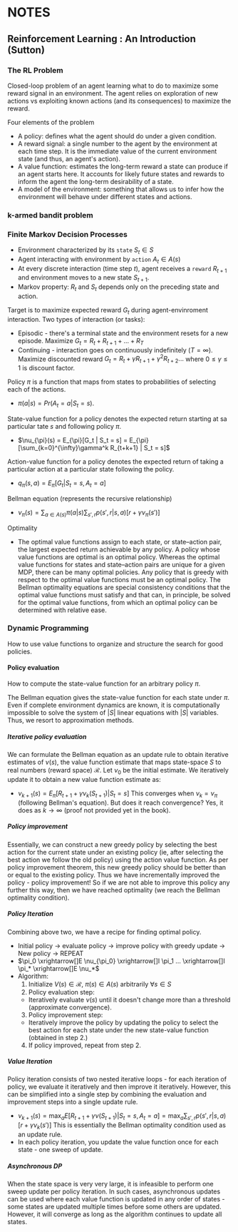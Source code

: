 # NOTES
## Reinforcement Learning : An Introduction (Sutton)

### The RL Problem
Closed-loop problem of an agent learning what to do to maximize some reward signal in an environment. The agent relies on exploration of new actions vs exploiting known actions (and its consequences) to maximize the reward.

Four elements of the problem
* A policy: defines what the agent should do under a given condition.
* A reward signal: a single number to the agent by the environment at each time step. It is the immediate value of the current environment state (and thus, an agent's action).
* A value function: estimates the long-term reward a state can produce if an agent starts here. It accounts for likely future states and rewards to inform the agent the long-term desirability of a state.
* A model of the environment: something that allows us to infer how the environment will behave under different states and actions.


### k-armed bandit problem


### Finite Markov Decision Processes
* Environment characterized by its `state` $S_t \in S$
* Agent interacting with environment by `action` $A_t \in A(s)$
* At every discrete interaction (time step $t$), agent receives a `reward` $R_{t+1}$ and environment moves to a new state $S_{t+1}$.
* Markov property: $R_t$ and $S_t$ depends only on the preceding state and action.

Target is to maximize expected reward $G_t$ during agent-envinroment interaction. Two types of interaction (or tasks):
* Episodic - there's a terminal state and the environment resets for a new episode. Maximize $G_t = R_t + R_{t+1} + ... + R_T$
* Continuing - interaction goes on continuously indefinitely ($T = \infty$). Maximize discounted reward $G_t = R_t + \gamma R_{t+1} + \gamma^2 R_{t+2}...$ where $0 \leq\gamma \leq 1$ is discount factor.

Policy $\pi$ is a function that maps from states to probabilities of selecting each of the actions.
* $\pi (a|s) = Pr(A_t = a| S_t = s)$.

State-value function for a policy denotes the expected return starting at sa particular tate $s$ and following policy $\pi$.
* $\nu_{\pi}(s) = E_{\pi}[G_t | S_t = s] = E_{\pi}[\sum_{k=0}^{\infty}\gamma^k R_{t+k+1} | S_t = s]$

Action-value function for a policy denotes the expected return of taking a particular action at a particular state following the policy.
* $q_{\pi}(s, a) = E_{\pi}[G_t | S_t =s, A_t = a]$

Bellman equation (represents the recursive relationship)
* $\nu_{\pi}(s) = \sum_{a \in A(s)} \pi(a|s) \sum_{s', r} p(s', r | s, a)[r + \gamma \nu_{\pi}(s')]$

Optimality
* The optimal value functions assign to each state, or state–action pair, the largest expected return achievable by any policy. A policy whose value functions are optimal is an optimal policy. Whereas the optimal value functions for states and state–action pairs are unique for a given MDP, there can be many optimal policies. Any policy that is greedy with respect to the optimal value functions must be an optimal policy. The Bellman optimality equations are special consistency conditions that the optimal value functions must satisfy and that can, in principle, be solved for the optimal value functions, from which an optimal policy can be determined with relative ease.

### Dynamic Programming
How to use value functions to organize and structure the search for good policies.

#### Policy evaluation
How to compute the state-value function for an arbitrary policy $\pi$.

The Bellman equation gives the state-value function for each state under $\pi$. Even if complete environment dynamics are known, it is computationally impossible to solve the system of $|S|$ linear equations with $|S|$ variables. Thus, we resort to approximation methods.

##### Iterative policy evaluation
We can formulate the Bellman equation as an update rule to obtain iterative estimates of $\nu(s)$, the value function estimate that maps state-space $S$ to real numbers (reward space) $\mathcal{R}$. Let $\nu_0$ be the initial estimate. We iteratively update it to obtain a new value function estimate as:
* $\nu_{k+1}(s) = E_{\pi}[R_{t+1} + \gamma \nu_{k}(S_{t+1}) | S_t = s]$
This converges when $\nu_k = \nu_{\pi}$ (following Bellman's equation). But does it reach convergence? Yes, it does as $k \rightarrow \infty$ (proof not provided yet in the book).

##### Policy improvement
Essentially, we can construct a new greedy policy by selecting the best action for the current state under an existing policy (ie, after selecting the best action we follow the old policy) using the action value function.
As per policy improvement theorem, this new greedy policy should be better than or equal to the existing policy. Thus we have incrementally improved the policy - policy improvement! So if we are not able to improve this policy any further this way, then we have reached optimality (we reach the Bellman optimality condition).

##### Policy Iteration
Combining above two, we have a recipe for finding optimal policy.
* Initial policy -> evaluate policy -> improve policy with greedy update -> New policy -> REPEAT
* $\pi_0 \xrightarrow[]E \nu_{\pi_0} \xrightarrow[]I \pi_1 ... \xrightarrow[]I \pi_* \xrightarrow[]E \nu_*$
* Algorithm:
  1. Initialize $V(s) \in \mathcal{R}$, $\pi(s) \in A(s)$ arbitrarily $\forall s \in S$
  2. Policy evaluation step:
    * Iteratively evaluate $\nu(s)$ until it doesn't change more than a threshold (approximate convergence).
  3. Policy improvement step:
    * Iteratively improve the policy by updating the policy to select the best action for each state under the new state-value function (obtained in step 2.)
  4. If policy improved, repeat from step 2.


##### Value Iteration
Policy iteration consists of two nested iterative loops - for each iteration of policy, we evaluate it iteratively and then improve it iteratively. However, this can be simplified into a single step by combining the evaluation and improvement steps into a single update rule.
* $\nu_{k+1}(s) = \max_a E[R_{t+1} + \gamma \nu(S_{t+1}) | S_t = s, A_t = a]
= \max_a \sum_{s', r} p(s', r | s, a) [r + \gamma \nu_k(s')]$
This is essentially the Bellman optimality condition used as an update rule.
* In each policy iteration, you update the value function once for each state - one sweep of update.

##### Asynchronous DP
When the state space is very very large, it is infeasible to perform one sweep update per policy iteration. In such cases, asynchronous updates can be used where each value function is updated in any order of states - some states are updated multiple times before some others are updated. However, it will converge as long as the algorithm continues to update all states.
